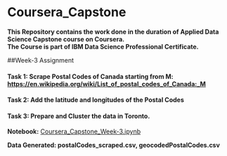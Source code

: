 # Coursera_Capstone

**This Repository contains the work done in the duration of Applied Data Science Capstone course on Coursera.**  
**The Course is part of IBM Data Science Professional Certificate.**


##Week-3 Assignment
#### Task 1: Scrape Postal Codes of Canada starting from M: https://en.wikipedia.org/wiki/List_of_postal_codes_of_Canada:_M
#### Task 2: Add the latitude and longitudes of the Postal Codes
#### Task 3: Prepare and Cluster the data in Toronto.
**Notebook:** <a href="https://github.com/rohitbindal/Coursera_Capstone/blob/master/Coursera_Capstone_Week-3.ipynb" target="blank_">Coursera_Capstone_Week-3.ipynb</a>
  
**Data Generated: postalCodes_scraped.csv, geocodedPostalCodes.csv**
